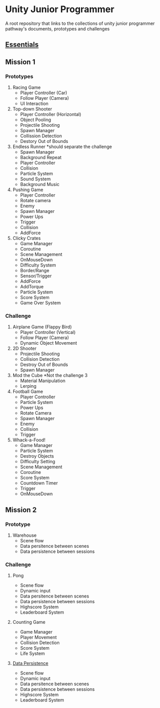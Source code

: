 # Unity Junior Programmer
A root repository that links to the collections of unity junior programmer pathway's documents, prototypes and challenges

## <a href="https://github.com/jazersalazar/ujp-essentials">Essentials</a>
## Mission 1
### Prototypes
1. Racing Game
   - Player Controller (Car)
   - Follow Player (Camera)
   - UI Interaction
2. Top-down Shooter
   - Player Controller (Horizontal)
   - Object Pooling
   - Projectile Shooting
   - Spawn Manager
   - Collission Detection
   - Destory Out of Bounds
3. Endless Runner *should separate the challenge
   - Spawn Manager
   - Background Repeat
   - Player Controller
   - Collision
   - Particle System
   - Sound System
   - Background Music
4. Pushing Game
   - Player Controller
   - Rotate camera
   - Enemy
   - Spawn Manager
   - Power Ups
   - Trigger
   - Collision
   - AddForce
5. Clicky Crates
   - Game Manager
   - Coroutine
   - Scene Management
   - OnMouseDown
   - Difficulty System
   - Border/Range
   - Sensor/Trigger
   - AddForce
   - AddTorque
   - Particle System
   - Score System
   - Game Over System

### Challenge
1. Airplane Game (Flappy Bird)
   - Player Controller (Vertical)
   - Follow Player (Camera)
   - Dynamic Object Movement
2. 2D Shooter
   - Projectile Shooting
   - Collision Detection
   - Destroy Out of Bounds
   - Spawn Manager
3. Mod the Cube *Not the challenge 3
   - Material Manipulation
   - Lerping
4. Football Game
   - Player Controller
   - Particle System
   - Power Ups
   - Rotate Camera
   - Spawn Manager
   - Enemy
   - Collision
   - Trigger
5. Whack-a-Food!
   - Game Manager
   - Particle System
   - Destroy Objects
   - Difficulty Setting
   - Scene Management
   - Coroutine
   - Score System
   - Countdown Timer
   - Trigger
   - OnMouseDown

## Mission 2
### Prototype
1. Warehouse
   - Scene flow
   - Data persitence between scenes
   - Data persistence between sessions

### Challenge
1. Pong
   - Scene flow
   - Dynamic input
   - Data persitence between scenes
   - Data persistence between sessions
   - Highscore System
   - Leaderboard System

2. Counting Game
   - Game Manager
   - Player Movement
   - Collision Detection
   - Score System
   - Life System
  
3. <a href="https://github.com/jazersalazar/Data-Persistence-Project">Data Persistence</a>
   - Scene flow
   - Dynamic input
   - Data persitence between scenes
   - Data persistence between sessions
   - Highscore System
   - Leaderboard System
